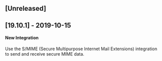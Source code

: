 ## [Unreleased]


## [19.10.1] - 2019-10-15
#### New Integration
Use the S/MIME (Secure Multipurpose Internet Mail Extensions) integration to send and receive secure MIME data.
